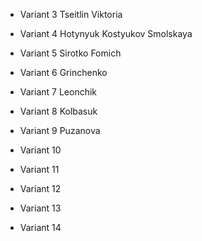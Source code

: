 * Variant 3 Tseitlin Viktoria

* Variant 4 Hotynyuk Kostyukov Smolskaya

* Variant 5 Sirotko Fomich

* Variant 6 Grinchenko

* Variant 7 Leonchik

* Variant 8 Kolbasuk

* Variant 9 Puzanova

* Variant 10

* Variant 11

* Variant 12

* Variant 13

* Variant 14
